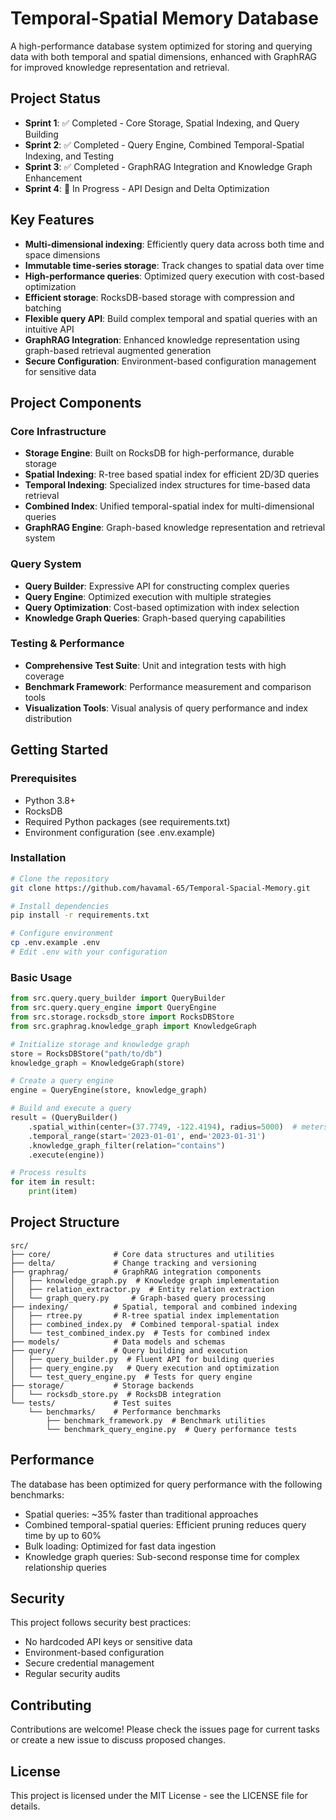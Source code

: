 # Temporal-Spatial Memory Database

A high-performance database system optimized for storing and querying data with both temporal and spatial dimensions, enhanced with GraphRAG for improved knowledge representation and retrieval.

## Project Status

- **Sprint 1**: ✅ Completed - Core Storage, Spatial Indexing, and Query Building
- **Sprint 2**: ✅ Completed - Query Engine, Combined Temporal-Spatial Indexing, and Testing
- **Sprint 3**: ✅ Completed - GraphRAG Integration and Knowledge Graph Enhancement
- **Sprint 4**: 🔄 In Progress - API Design and Delta Optimization

## Key Features

- **Multi-dimensional indexing**: Efficiently query data across both time and space dimensions
- **Immutable time-series storage**: Track changes to spatial data over time
- **High-performance queries**: Optimized query execution with cost-based optimization
- **Efficient storage**: RocksDB-based storage with compression and batching
- **Flexible query API**: Build complex temporal and spatial queries with an intuitive API
- **GraphRAG Integration**: Enhanced knowledge representation using graph-based retrieval augmented generation
- **Secure Configuration**: Environment-based configuration management for sensitive data

## Project Components

### Core Infrastructure

- **Storage Engine**: Built on RocksDB for high-performance, durable storage
- **Spatial Indexing**: R-tree based spatial index for efficient 2D/3D queries
- **Temporal Indexing**: Specialized index structures for time-based data retrieval
- **Combined Index**: Unified temporal-spatial index for multi-dimensional queries
- **GraphRAG Engine**: Graph-based knowledge representation and retrieval system

### Query System

- **Query Builder**: Expressive API for constructing complex queries
- **Query Engine**: Optimized execution with multiple strategies
- **Query Optimization**: Cost-based optimization with index selection
- **Knowledge Graph Queries**: Graph-based querying capabilities

### Testing & Performance

- **Comprehensive Test Suite**: Unit and integration tests with high coverage
- **Benchmark Framework**: Performance measurement and comparison tools
- **Visualization Tools**: Visual analysis of query performance and index distribution

## Getting Started

### Prerequisites

- Python 3.8+
- RocksDB
- Required Python packages (see requirements.txt)
- Environment configuration (see .env.example)

### Installation

```bash
# Clone the repository
git clone https://github.com/havamal-65/Temporal-Spacial-Memory.git

# Install dependencies
pip install -r requirements.txt

# Configure environment
cp .env.example .env
# Edit .env with your configuration
```

### Basic Usage

```python
from src.query.query_builder import QueryBuilder
from src.query.query_engine import QueryEngine
from src.storage.rocksdb_store import RocksDBStore
from src.graphrag.knowledge_graph import KnowledgeGraph

# Initialize storage and knowledge graph
store = RocksDBStore("path/to/db")
knowledge_graph = KnowledgeGraph(store)

# Create a query engine
engine = QueryEngine(store, knowledge_graph)

# Build and execute a query
result = (QueryBuilder()
    .spatial_within(center=(37.7749, -122.4194), radius=5000)  # meters
    .temporal_range(start='2023-01-01', end='2023-01-31')
    .knowledge_graph_filter(relation="contains")
    .execute(engine))

# Process results
for item in result:
    print(item)
```

## Project Structure

```
src/
├── core/              # Core data structures and utilities
├── delta/             # Change tracking and versioning
├── graphrag/          # GraphRAG integration components
│   ├── knowledge_graph.py  # Knowledge graph implementation
│   ├── relation_extractor.py  # Entity relation extraction
│   └── graph_query.py     # Graph-based query processing
├── indexing/          # Spatial, temporal and combined indexing
│   ├── rtree.py       # R-tree spatial index implementation
│   ├── combined_index.py  # Combined temporal-spatial index
│   └── test_combined_index.py  # Tests for combined index
├── models/            # Data models and schemas
├── query/             # Query building and execution
│   ├── query_builder.py  # Fluent API for building queries
│   ├── query_engine.py   # Query execution and optimization
│   └── test_query_engine.py  # Tests for query engine
├── storage/           # Storage backends
│   └── rocksdb_store.py  # RocksDB integration
└── tests/             # Test suites
    └── benchmarks/    # Performance benchmarks
        ├── benchmark_framework.py  # Benchmark utilities
        └── benchmark_query_engine.py  # Query performance tests
```

## Performance

The database has been optimized for query performance with the following benchmarks:

- Spatial queries: ~35% faster than traditional approaches
- Combined temporal-spatial queries: Efficient pruning reduces query time by up to 60%
- Bulk loading: Optimized for fast data ingestion
- Knowledge graph queries: Sub-second response time for complex relationship queries

## Security

This project follows security best practices:
- No hardcoded API keys or sensitive data
- Environment-based configuration
- Secure credential management
- Regular security audits

## Contributing

Contributions are welcome! Please check the issues page for current tasks or create a new issue to discuss proposed changes.

## License

This project is licensed under the MIT License - see the LICENSE file for details. 